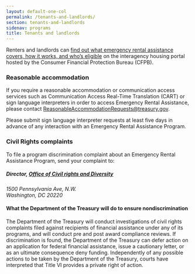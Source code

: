 ```yaml
---
layout: default-one-col
permalink: /tenants-and-landlords/
section: tenants-and-landlords
sidenav: programs
title: Tenants and landlords
---
```


<div class="abstract field field--name-field-page-abstract field--type-text-long field--label-hidden field__item">
  <p>
      Renters and landlords can <a href="https://www.consumerfinance.gov/coronavirus/mortgage-and-housing-assistance/renter-protections/emergency-rental-assistance-for-renters/?utm_source=outreach&utm_medium=banner&utm_campaign=treasury_banner/">find out what emergency rental assistance covers, how it works, and who’s eligible</a> on the interagency housing portal hosted by the Consumer Financial Protection Bureau (CFPB).
  </p>
</div>

<h3>Reasonable accommodation</h3>
<p>
  If you require a reasonable accommodation or communication access services such as Communication Access Real-Time Translation (CART) or sign language interpreters in order to access Emergency Rental Assistance, please contact <a href="mailto:ReasonableAccommodationRequests@treasury.gov<">ReasonableAccommodationRequests@treasury.gov</a>. 
</p>
<p>
  Please submit sign language interpreter requests at least five days in advance of any interaction with an Emergency Rental Assistance Program. 
</p>

<h3>Civil Rights complaints</h3>
<p>
  To file a program discrimination complaint about an Emergency Rental Assistance Program, send your complaint to:
</p>

 <address> 
  <h5>Director, <a href="https://home.treasury.gov/about/offices/management/civil-rights-and-diversity/federally-assisted-programs-and-federally-conducted-programs">Office of Civil rights and Diversity</a></h5>
  <p>
    1500 Pennsylvania Ave, N.W.<br>
    Washington, DC 20220
  </p>
 </address> 

  <h4>
    What the Department of the Treasury will do to ensure nondiscrimination
  </h4>
  <p>
    The Department of the Treasury will conduct investigations of civil rights complaints filed against recipients of financial assistance under any of its programs, and will conduct pre and post award compliance reviews.  If discrimination is found, the Department of the Treasury can defer action on an application for federal financial assistance, issue a cautionary letter, or as an ultimate consequence deny funding.  Independently of any possible actions to be taken by the Department of the Treasury, courts have interpreted that Title VI provides a private right of action.
  </p>
